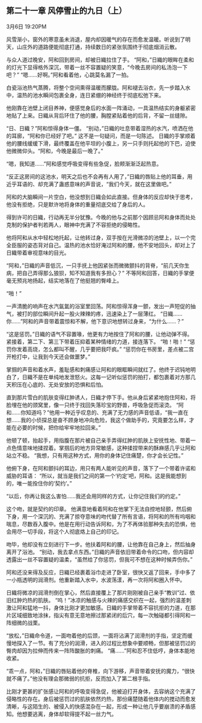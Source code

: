 ## 第二十一章 风停雪止的九日（上）

3月6日 19:20PM

风雪渐小，窗外的寒意虽未消退，屋内却因暖气的存在而愈发温暖。听说到了明天，山庄外的道路便能彻底打通，持续数日的紧张氛围终于彻底烟消云散。

与众人道过晚安，阿和回到房间，却被日織拉住了手。 “阿和，”日織的眼眸在柔和的灯光下显得格外深沉，带着一丝不容置疑的笑意，“今晚去房间的私汤泡一下吧？” “嗯……好啊。”阿和看着他，心跳莫名漏了一拍。

白瓷浴池热气蒸腾，将整个空间熏得温暖而朦胧。阿和褪去浴衣，先一步踏入水中，温热的池水瞬间包裹全身，连日紧绷的神经终于彻底松弛下来。

他刚靠在池壁上闭目养神，便感觉身后的水面一阵涌动，一具温热结实的身躯紧密地贴了上来。日織从背后环住了他的腰，胸膛紧贴着他的后背，不留一丝缝隙。

“日、日織？”阿和惊得身体一僵。 “别动，”日織的吐息带着湿热的水汽，喷洒在他的耳廓，“阿和你已经好了吧。” 这不是一句疑问，而是一句陈述。 日織的手掌顺着他的腰线缓缓下滑，最终覆盖在他平坦的小腹上，另一只手则托起他的下巴，迫使他微微仰头。“阿和，今晚是最后一晚了。”

“嗯，我知道……”阿和感觉呼吸变得有些急促，脸颊渐渐泛起热意。

 “反正这房间的这池水，明天之后也不会再有人用了，”日織的唇贴上他的耳垂，用近乎耳语的、却充满了蛊惑意味的声音说，“我们今天，就在这里做吧。”

阿和的大脑瞬间一片空白，他没想到日織会如此直接。但身体的反应却快于思考，他没有拒绝，只是默许地将身体的重量彻底交给了身后的人。

得到许可的日織，行动再无半分犹豫。今晚的他与之前那个因顾忌阿和身体而处处克制的保护者判若两人，眼神中充满了不容拒绝的侵略性。

他将阿和从水中轻松地托起，让他转过身，双手按在光滑微凉的池壁上，以一个完全臣服的姿态背对自己。温热的池水恰好淹过阿和的腰，他不安地回头，却对上了日織带着审视意味的目光。

“阿和，”日織的声音低沉，一只手抚上他因紧张而微微颤抖的背脊，“前几天你生病，把自己弄得那么狼狈，知不知道我有多担心？” 不等阿和回答，日織的手掌便毫无预兆地扬起，结实地落在了他挺翘的臀峰上。

“啪！”

一声清脆的响声在水汽氤氲的浴室里回荡。阿和惊得浑身一颤，发出一声短促的抽气，被打的部位瞬间升起一股火辣辣的疼，迅速染上了一层薄红。 “日織……你……”阿和的声音带着震惊和不解，他下意识地想转过身来，“为什么……？”

“这是惩罚。”日織的语气不容置喙，他更有力地按住了阿和的腰，让他动弹不得。紧接着，第二下、第三下带着压抑着某种情绪的力道，接连落下。 “啪！啪！” “惩罚你发着高烧，怎么都叫不醒，几乎要把我吓疯。” “惩罚你在书房里，差点被二宫开枪打中，让我到今天还会做噩梦。”

掌掴的声音和着水声，羞耻感和刺痛感让阿和的眼眶瞬间就红了。他终于迟钝地明白了，日織不是在单纯地发泄怒火。这每一记听似惩罚的拍打，都包裹着对方那几天积压在心底的、无处安放的恐惧和后怕。

直到那片雪白的肌肤变得红肿诱人，日織才停下手。他从身后紧紧地抱住阿和，将脸埋在他的颈窝里，像一只终于找回失落珍宝的野兽，呼吸急促而滚烫。 “阿和……你知道吗？”他用一种近乎叹息的、充满了无力感的声音低语，“我一直在想……我的小侦探总是奋不顾身地冲向危险，我这个做助手的，究竟要怎么样，才能在必要的时候，把你给牢牢地拉回来。”

他顿了顿，抬起手，用指腹在那片被自己亲手弄得红肿的肌肤上安抚性地、带着一点色情意味地揉捏着。掌掴后的地方异常敏感，这种揉捏带来的酥麻感几乎让阿和站立不稳。 “我想，只有用这种方式，用你的身体记住痛楚，你才会长记性。”

他俯下身，在阿和颤抖的耳边，用只有两人能听见的声音，落下了一个带着许诺和威胁的耳语： “所以，就当是我们之间的第一个‘约定’吧，阿和。这是我能想到的，唯一能拴住你的‘契约’。”

 “以后，你再让我这么害怕……我还会用同样的方式，让你记住我们的约定。”

这个吻，就是契约的印章。 他满意地看着阿和在他掌下无法自控地轻颤，然后俯下身，用一个深沉的、充满了掠夺意味的吻代替了所有言语，将阿和的所有呜咽和喘息，尽数吞入腹中。他是在用行动告诉阿和，为了不再体验那种失去的恐惧，他会用尽一切手段，将这个人彻底烙上自己的印记。

吻毕，他却没有立刻进行下一步。他扶着阿和的腰，让他靠在自己身上，然后抽身离开了浴池。 “别动，我去拿点东西。”日織的声音依旧带着命令的口吻，但内容却透露出一丝不容置疑的温柔，“虽然给了你惩罚，但我可不想在这种时候弄伤你。”

阿和还没来得及反应，日織已经裹着浴巾走进了卧室，很快又返了回来，手中多了一小瓶透明的润滑剂。他重新踏入水中，水波荡漾，再一次将阿和圈入怀中。

日織将微凉的润滑剂倒在掌心，然后直接覆上了那片刚刚被自己亲手“教训”过、依旧红肿灼热的肌肤。 “呜！”冰凉的触感与火辣的痛感交织在一起，强烈的温差刺激让阿和猛地一抖，身体比刚才更加敏感。日織的手掌带着不容抗拒的力道，在那片区域细致地涂抹，指尖有意无意地擦过那紧闭的后穴，每一次触碰都引得阿和一阵细微的战栗。

“放松，”日織命令道，一面吻着他的后颈，一面将沾满了润滑剂的手指，坚定而缓慢地探入了一节。有了充分的润滑，进入的过程比想象中要顺畅，但那被惩罚过的臀肉却因为拉伸而传来一阵阵酸胀的刺痛。 “痛……”阿和忍不住低哼，身体本能地收紧。

“乖一点，阿和，”日織的唇贴着他的脊椎，向下游移，声音带着安抚的魔力，“很快就不痛了。”他没有理会那微弱的抗拒，反而加入了第二根手指。

比刚才更甚的扩张感让阿和的呼吸变得急促，他被迫打开身体，去容纳这个充满了侵略性的存在。身后被惩罚过的肌肤依然灼热，那份痛楚随着他体内的搅动而愈发清晰，与这陌生的、被侵入的快感混杂在一起，形成一种让他几乎要崩溃的矛盾感知。他想要逃离，身体却软得提不起一丝力气。